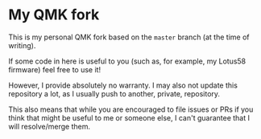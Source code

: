 # My QMK fork

This is my personal QMK fork based on the `master` branch (at the time of writing).

If some code in here is useful to you (such as, for example, my Lotus58 firmware) feel free to use it!

However, I provide absolutely no warranty.
I may also not update this repository a lot, as I usually push to another, private, repository.

This also means that while you are encouraged to file issues or PRs if you think that might be useful to me or someone else, I can't guarantee that I will resolve/merge them.
